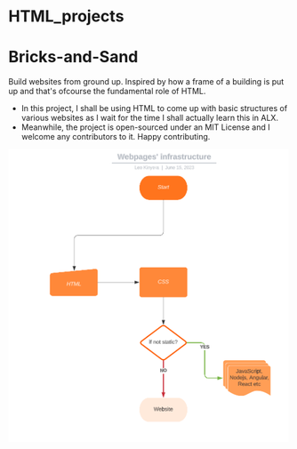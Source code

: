   # HTML_projects

# Bricks-and-Sand  
Build websites from ground up. Inspired by how a frame of a building is put up and that's ofcourse the fundamental role of HTML.

   * In this project, I shall be using HTML to come up with basic structures of various websites as I wait for the time I shall actually learn this in ALX.
   * Meanwhile, the project is open-sourced under an MIT License and I welcome any contributors to it. Happy contributing.

    
![flow chart](html_infrasture.PNG)
